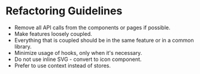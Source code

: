 # Refactoring Guidelines

- Remove all API calls from the components or pages if possible.
- Make features loosely coupled.
- Everything that is coupled should be in the same feature or in a common library.
- Minimize usage of hooks, only when it's necessary.
- Do not use inline SVG - convert to icon component.
- Prefer to use context instead of stores.
